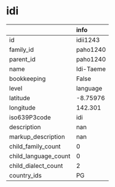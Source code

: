 # idi
|                      | info      |
|:---------------------|:----------|
| id                   | idii1243  |
| family_id            | paho1240  |
| parent_id            | paho1240  |
| name                 | Idi-Taeme |
| bookkeeping          | False     |
| level                | language  |
| latitude             | -8.75976  |
| longitude            | 142.301   |
| iso639P3code         | idi       |
| description          | nan       |
| markup_description   | nan       |
| child_family_count   | 0         |
| child_language_count | 0         |
| child_dialect_count  | 2         |
| country_ids          | PG        |